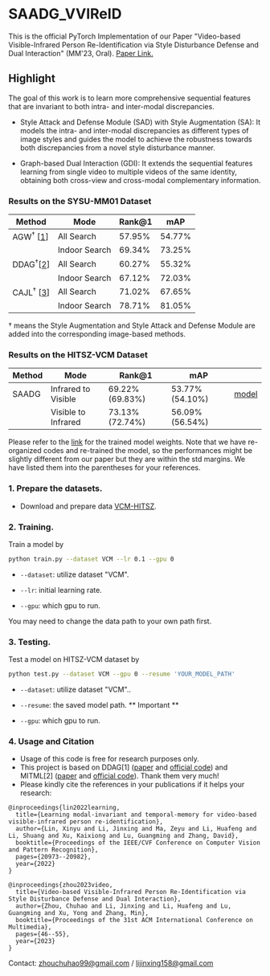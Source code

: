 # SAADG_VVIReID
This is the official PyTorch Implementation of our Paper "Video-based Visible-Infrared Person Re-Identification via Style Disturbance Defense and Dual Interaction" (MM'23, Oral). [Paper Link.](https://dl.acm.org/doi/abs/10.1145/3581783.3612479)

## Highlight

The goal of this work is to learn more comprehensive sequential features that are invariant to both intra- and inter-modal discrepancies.

- Style Attack and Defense Module (SAD) with Style Augmentation (SA): It models the intra- and inter-modal discrepancies as different types of image styles and guides the model to achieve the robustness towards both discrepancies from a novel style disturbance manner.

- Graph-based Dual Interaction (GDI): It extends the sequential features learning from single video to multiple videos of the same identity, obtaining both cross-view and cross-modal complementary information.

### Results on the SYSU-MM01 Dataset

Method |Mode | Rank@1| mAP |   
|------| --------      | -----  |  -----  |
| AGW<sup>†</sup> [[1](https://github.com/mangye16/Cross-Modal-Re-ID-baseline)] |All Search    | 57.95%  | 54.77% |  
|  |Indoor Search    | 69.34% | 73.25% | 
| DDAG<sup>†</sup>[[2](https://github.com/mangye16/DDAG)]|All Search  | 60.27%  | 55.32% |
| |Indoor Search| 67.12%  | 72.03% |
| CAJL<sup>†</sup> [[3](https://github.com/mangye16/Cross-Modal-Re-ID-baseline)] |All Search  | 71.02% | 67.65% |  59.23%| 
| |Indoor Search  | 78.71% | 81.05% |

† means the Style Augmentation and Style Attack and Defense Module are added into the corresponding image-based methods.

### Results on the HITSZ-VCM Dataset

Method |Mode | Rank@1| mAP |   |
|------| --------      | -----  |  -----  |  -----  |
| SAADG |Infrared to Visible    | 69.22% (69.83%) | 53.77% (54.10%)|  [model](https://drive.google.com/file/d/1oQ-zUZfAKTctBrmSOXVP_QI8_V4Uf0Q_/view?usp=drive_link) |
|       |Visible to Infrared    | 73.13% (72.74%) | 56.09% (56.54%)| |

Please refer to the [link](https://drive.google.com/file/d/1oQ-zUZfAKTctBrmSOXVP_QI8_V4Uf0Q_/view?usp=drive_link) for the trained model weights. Note that we have re-organized codes and re-trained the model, so the performances might be slightly different from our paper but they are within the std margins. We have listed them into the parentheses for your references.

### 1. Prepare the datasets.

- Download and prepare data [VCM-HITSZ](https://github.com/VCM-project233/VCM-HITSZ-data).

### 2. Training.
  Train a model by
  ```bash
python train.py --dataset VCM --lr 0.1 --gpu 0
```

  - `--dataset`: utilize dataset "VCM".

  - `--lr`: initial learning rate.
  
  - `--gpu`:  which gpu to run.

You may need to change the data path to your own path first.


### 3. Testing.

Test a model on HITSZ-VCM dataset by 
  ```bash
python test.py --dataset VCM --gpu 0 --resume 'YOUR_MODEL_PATH' 
```
  - `--dataset`: utilize dataset "VCM"..
  
  - `--resume`: the saved model path. ** Important **
  
  - `--gpu`:  which gpu to run.

### 4. Usage and Citation
 - Usage of this code is free for research purposes only.
 - This project is based on DDAG[1] ([paper](http://www.ecva.net/papers/eccv_2020/papers_ECCV/papers/123620222.pdf) and [official code](https://github.com/mangye16/DDAG)) and MITML[2] ([paper](https://openaccess.thecvf.com/content/CVPR2022/papers/Lin_Learning_Modal-Invariant_and_Temporal-Memory_for_Video-Based_Visible-Infrared_Person_Re-Identification_CVPR_2022_paper.pdf) and [official code](https://github.com/VCM-project233/MITML)). Thank them very much!
 - Please kindly cite the references in your publications if it helps your research:
```
@inproceedings{lin2022learning,
  title={Learning modal-invariant and temporal-memory for video-based visible-infrared person re-identification},
  author={Lin, Xinyu and Li, Jinxing and Ma, Zeyu and Li, Huafeng and Li, Shuang and Xu, Kaixiong and Lu, Guangming and Zhang, David},
  booktitle={Proceedings of the IEEE/CVF Conference on Computer Vision and Pattern Recognition},
  pages={20973--20982},
  year={2022}
}
```

```
@inproceedings{zhou2023video,
  title={Video-based Visible-Infrared Person Re-Identification via Style Disturbance Defense and Dual Interaction},
  author={Zhou, Chuhao and Li, Jinxing and Li, Huafeng and Lu, Guangming and Xu, Yong and Zhang, Min},
  booktitle={Proceedings of the 31st ACM International Conference on Multimedia},
  pages={46--55},
  year={2023}
}
```

Contact: zhouchuhao99@gmail.com / lijinxing158@gmail.com
